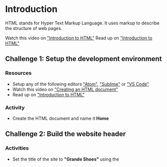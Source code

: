 # Introduction
HTML stands for Hyper Text Markup Language. It uses markup to describe the structure of web pages.

Watch this video on ["Introduction to HTML"](https://scrimba.com/p/pZaVfV/cQr3mfM)
Read up on ["Introduction to HTML"](https://www.w3schools.com/html/html_intro.asp)


## Challenge 1: Setup the development environment
### Resources
- Setup any of the following editors ["Atom"](https://atom.io/), ["Sublime"](https://www.sublimetext.com/3) or ["VS Code"](https://code.visualstudio.com/docs/setup/setup-overview)
- Watch this video on ["Creating an HTML document"](https://scrimba.com/p/pZaVfV/cPydyur)
- Read up on ["Introduction to HTML"](https://www.w3schools.com/html/html_intro.asp)

### Activity
- Create the HTML document and name it **Home**



## Challenge 2: Build the website header
### Activities
- Set the title of the site to **"Grande Shoes"** using the <title> element.
- Set the background and text color using the <style element>
  - Read up on ["HTML Head"](https://www.w3schools.com/html/html_head.asp)
  - Watch this video on ["Head Elements and Scripts"](https://scrimba.com/p/pZaVfV/c3W7QS8)
  
  
- Set the 
  - Read up on ["HTML Elements"](https://www.w3schools.com/html/html_elements.asp)  
  - Watch this video on ["Nesting Elements"](https://scrimba.com/p/pZaVfV/cQ4z8sM)
